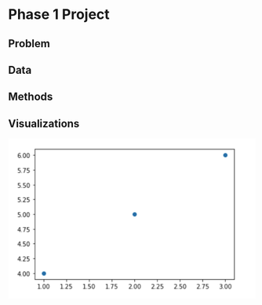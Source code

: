 # Phase 1 Project

## Problem

## Data

## Methods 

## Visualizations
![scatter plot](images/scatterplot.png)